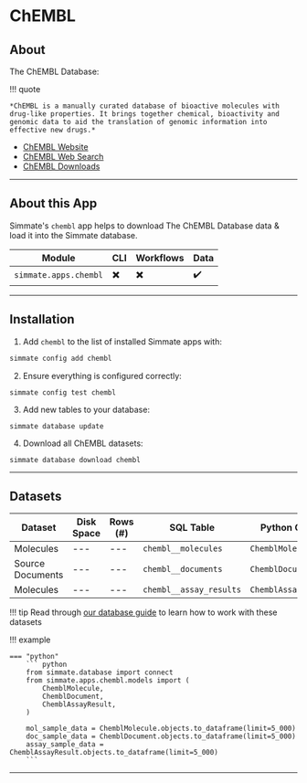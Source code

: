 # ChEMBL

## About

The ChEMBL Database:


!!! quote

    *ChEMBL is a manually curated database of bioactive molecules with drug-like properties. It brings together chemical, bioactivity and genomic data to aid the translation of genomic information into effective new drugs.*

 - [ChEMBL Website](https://www.ebi.ac.uk/chembl/)
 - [ChEMBL Web Search](https://www.surechembl.org/)
 - [ChEMBL Downloads](https://chembl.gitbook.io/chembl-interface-documentation/downloads)

--------------------------------------------------------------------------------

## About this App

Simmate's `chembl` app helps to download The ChEMBL Database data & load it into the Simmate database.

| Module                | CLI                      | Workflows                | Data               |
| --------------------- | ------------------------ | ------------------------ | ------------------ |
| `simmate.apps.chembl` | :heavy_multiplication_x: | :heavy_multiplication_x: | :heavy_check_mark: |

--------------------------------------------------------------------------------

## Installation

1. Add `chembl` to the list of installed Simmate apps with:
``` bash
simmate config add chembl
```

2. Ensure everything is configured correctly:
``` shell
simmate config test chembl
```

3. Add new tables to your database:
``` shell
simmate database update
```

4. Download all ChEMBL datasets:
``` shell
simmate database download chembl
```

--------------------------------------------------------------------------------

## Datasets

| Dataset          | Disk Space | Rows (#) | SQL Table               | Python Class        |
| ---------------- | ---------- | -------- | ----------------------- | ------------------- |
| Molecules        | ---        | ---      | `chembl__molecules`     | `ChemblMolecule`    |
| Source Documents | ---        | ---      | `chembl__documents`     | `ChemblDocument`    |
| Molecules        | ---        | ---      | `chembl__assay_results` | `ChemblAssayResult` |

!!! tip
    Read through [our database guide](/full_guides/database/basic_use.md) to learn how to work with these datasets

!!! example

    === "python"
        ``` python
        from simmate.database import connect
        from simmate.apps.chembl.models import (
            ChemblMolecule,
            ChemblDocument,
            ChemblAssayResult,
        )

        mol_sample_data = ChemblMolecule.objects.to_dataframe(limit=5_000)
        doc_sample_data = ChemblDocument.objects.to_dataframe(limit=5_000)
        assay_sample_data = ChemblAssayResult.objects.to_dataframe(limit=5_000)
        ```

--------------------------------------------------------------------------------
